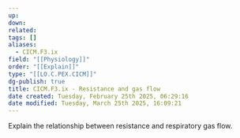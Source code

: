 ```yaml
---
up: 
down: 
related: 
tags: []
aliases:
  - CICM.F3.ix
field: "[[Physiology]]"
order: "[[Explain]]"
type: "[[LO.C.PEX.CICM]]"
dg-publish: true
title: CICM.F3.ix - Resistance and gas flow
date created: Tuesday, February 25th 2025, 06:29:16
date modified: Tuesday, March 25th 2025, 16:09:21
---
```


Explain the relationship between resistance and respiratory gas flow.
